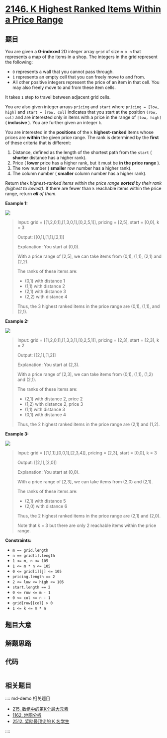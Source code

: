 # [2146. K Highest Ranked Items Within a Price Range](https://leetcode.com/problems/k-highest-ranked-items-within-a-price-range/)

## 题目

You are given a **0-indexed** 2D integer array `grid` of size `m x n` that
represents a map of the items in a shop. The integers in the grid represent
the following:

  * `0` represents a wall that you cannot pass through.
  * `1` represents an empty cell that you can freely move to and from.
  * All other positive integers represent the price of an item in that cell. You may also freely move to and from these item cells.

It takes `1` step to travel between adjacent grid cells.

You are also given integer arrays `pricing` and `start` where `pricing = [low,
high]` and `start = [row, col]` indicates that you start at the position
`(row, col)` and are interested only in items with a price in the range of
`[low, high]` ( **inclusive** ). You are further given an integer `k`.

You are interested in the **positions** of the `k` **highest-ranked** items
whose prices are **within** the given price range. The rank is determined by
the **first** of these criteria that is different:

  1. Distance, defined as the length of the shortest path from the `start` ( **shorter** distance has a higher rank).
  2. Price ( **lower** price has a higher rank, but it must be **in the price range** ).
  3. The row number ( **smaller** row number has a higher rank).
  4. The column number ( **smaller** column number has a higher rank).

Return _the_`k` _highest-ranked items within the price range **sorted** by
their rank (highest to lowest)_. If there are fewer than `k` reachable items
within the price range, return _**all** of them_.



**Example 1:**

![](https://assets.leetcode.com/uploads/2021/12/16/example1drawio.png)

> Input: grid = [[1,2,0,1],[1,3,0,1],[0,2,5,1]], pricing = [2,5], start = [0,0], k = 3
> 
> Output: [[0,1],[1,1],[2,1]]
> 
> Explanation: You start at (0,0).
> 
> With a price range of [2,5], we can take items from (0,1), (1,1), (2,1) and (2,2).
> 
> The ranks of these items are:
> - (0,1) with distance 1
> - (1,1) with distance 2
> - (2,1) with distance 3
> - (2,2) with distance 4
> 
> Thus, the 3 highest ranked items in the price range are (0,1), (1,1), and (2,1).

**Example 2:**

![](https://assets.leetcode.com/uploads/2021/12/16/example2drawio1.png)

> Input: grid = [[1,2,0,1],[1,3,3,1],[0,2,5,1]], pricing = [2,3], start = [2,3], k = 2
> 
> Output: [[2,1],[1,2]]
> 
> Explanation: You start at (2,3).
> 
> With a price range of [2,3], we can take items from (0,1), (1,1), (1,2) and (2,1).
> 
> The ranks of these items are:
> - (2,1) with distance 2, price 2
> - (1,2) with distance 2, price 3
> - (1,1) with distance 3
> - (0,1) with distance 4
> 
> Thus, the 2 highest ranked items in the price range are (2,1) and (1,2).

**Example 3:**

![](https://assets.leetcode.com/uploads/2021/12/30/example3.png)

> Input: grid = [[1,1,1],[0,0,1],[2,3,4]], pricing = [2,3], start = [0,0], k = 3
> 
> Output: [[2,1],[2,0]]
> 
> Explanation: You start at (0,0).
> 
> With a price range of [2,3], we can take items from (2,0) and (2,1). 
> 
> The ranks of these items are: 
> - (2,1) with distance 5
> - (2,0) with distance 6
> 
> Thus, the 2 highest ranked items in the price range are (2,1) and (2,0). 
> 
> Note that k = 3 but there are only 2 reachable items within the price range.

**Constraints:**

  * `m == grid.length`
  * `n == grid[i].length`
  * `1 <= m, n <= 105`
  * `1 <= m * n <= 105`
  * `0 <= grid[i][j] <= 105`
  * `pricing.length == 2`
  * `2 <= low <= high <= 105`
  * `start.length == 2`
  * `0 <= row <= m - 1`
  * `0 <= col <= n - 1`
  * `grid[row][col] > 0`
  * `1 <= k <= m * n`


## 题目大意

## 解题思路

## 代码

```javascript

```

## 相关题目

:::: md-demo 相关题目
- [215. 数组中的第K个最大元素](https://leetcode.com/problems/kth-largest-element-in-an-array)
- [1162. 地图分析](https://leetcode.com/problems/as-far-from-land-as-possible)
- [2512. 奖励最顶尖的 K 名学生](https://leetcode.com/problems/reward-top-k-students)

::::
